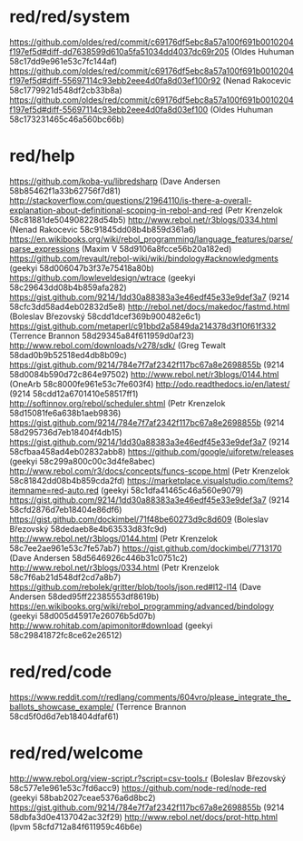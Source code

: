# red/red/system
https://github.com/oldes/red/commit/c69176df5ebc8a57a100f691b0010204f197ef5d#diff-dd7638599d610a5fa51034dd4037dc69r205 (Oldes Huhuman 58c17dd9e961e53c7fc144af)
https://github.com/oldes/red/commit/c69176df5ebc8a57a100f691b0010204f197ef5d#diff-55697114c93ebb2eee4d0fa8d03ef100r92 (Nenad Rakocevic 58c1779921d548df2cb33b8a)
https://github.com/oldes/red/commit/c69176df5ebc8a57a100f691b0010204f197ef5d#diff-55697114c93ebb2eee4d0fa8d03ef100 (Oldes Huhuman 58c173231465c46a560bc66b)
# red/help
https://github.com/koba-yu/libredsharp (Dave Andersen 58b85462f1a33b62756f7d81)
http://stackoverflow.com/questions/21964110/is-there-a-overall-explanation-about-definitional-scoping-in-rebol-and-red (Petr Krenzelok 58c81881de504908228d54b5)
http://www.rebol.net/r3blogs/0334.html (Nenad Rakocevic 58c91845dd08b4b859d361a6)
https://en.wikibooks.org/wiki/rebol_programming/language_features/parse/parse_expressions (Maxim V 58d9106a8fcce56b20a182ed)
https://github.com/revault/rebol-wiki/wiki/bindology#acknowledgments (geekyi 58d006047b3f37e75418a80b)
https://github.com/lowleveldesign/wtrace (geekyi 58c29643dd08b4b859afa282)
https://gist.github.com/9214/1dd30a88383a3e46edf45e33e9def3a7 (9214 58cfc3dd58ad4eb02832d5e8)
http://rebol.net/docs/makedoc/fastmd.html (Boleslav Březovský 58cdd1dcef369b900482e6c1)
https://gist.github.com/metaperl/c91bbd2a5849da214378d3f10f61f332 (Terrence Brannon 58d29345a84f611959d0af23)
http://www.rebol.com/downloads/v278/sdk/ (Greg Tewalt 58dad0b9b52518ed4db8b09c)
https://gist.github.com/9214/784e7f7af2342f117bc67a8e2698855b (9214 58d0084b590d72c864e97502)
http://www.rebol.net/r3blogs/0144.html (OneArb 58c8000fe961e53c7fe603f4)
http://odo.readthedocs.io/en/latest/ (9214 58cdd12a6701410e58517ff1)
http://softinnov.org/rebol/scheduler.shtml (Petr Krenzelok 58d15081fe6a638b1aeb9836)
https://gist.github.com/9214/784e7f7af2342f117bc67a8e2698855b (9214 58d295736d7eb18404f4db15)
https://gist.github.com/9214/1dd30a88383a3e46edf45e33e9def3a7 (9214 58cfbaa458ad4eb02832abb8)
https://github.com/google/uiforetw/releases (geekyi 58c299a800c00c3d4fe8abec)
http://www.rebol.com/r3/docs/concepts/funcs-scope.html (Petr Krenzelok 58c81842dd08b4b859cda2fd)
https://marketplace.visualstudio.com/items?itemname=red-auto.red (geekyi 58c1dfa41465c46a560e9079)
https://gist.github.com/9214/1dd30a88383a3e46edf45e33e9def3a7 (9214 58cfd2876d7eb18404e86df6)
https://gist.github.com/dockimbel/71f48be60273d9c8d609 (Boleslav Březovský 58dedaeb8e4b63533d83fc9d)
http://www.rebol.net/r3blogs/0144.html (Petr Krenzelok 58c7ee2ae961e53c7fe57ab7)
https://gist.github.com/dockimbel/7713170 (Dave Andersen 58d5646926c446b31c0751c2)
http://www.rebol.net/r3blogs/0334.html (Petr Krenzelok 58c7f6ab21d548df2cd7a8b7)
https://github.com/rebolek/gritter/blob/tools/json.red#l12-l14 (Dave Andersen 58ded95ff22385553df8619b)
https://en.wikibooks.org/wiki/rebol_programming/advanced/bindology (geekyi 58d005d45917e26076b5d07b)
http://www.rohitab.com/apimonitor#download (geekyi 58c29841872fc8ce62e26512)
# red/red/code
https://www.reddit.com/r/redlang/comments/604vro/please_integrate_the_ballots_showcase_example/ (Terrence Brannon 58cd5f0d6d7eb18404dfaf61)
# red/red/welcome
http://www.rebol.org/view-script.r?script=csv-tools.r (Boleslav Březovský 58c577e1e961e53c7fd6acc9)
https://github.com/node-red/node-red (geekyi 58bab2027ceae5376a6d8bc2)
https://gist.github.com/9214/784e7f7af2342f117bc67a8e2698855b (9214 58dbfa3d0e4137042ac32f29)
http://www.rebol.net/docs/prot-http.html (lpvm 58cfd712a84f611959c46b6e)
